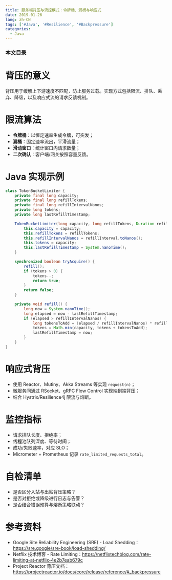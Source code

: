 ```yaml
---
title: 服务端背压与流控模式：令牌桶、漏桶与响应式
date: 2019-01-26
lang: zh-CN
tags: ['#Java', '#Resilience', '#Backpressure']
categories:
  - Java
---
```


### 本文目录
<!-- toc -->

# 背压的意义
背压用于缓解上下游速度不匹配，防止服务过载。实现方式包括限流、排队、丢弃、降级，以及响应式流的请求反馈机制。

# 限流算法
- **令牌桶**：以恒定速率生成令牌，可突发；
- **漏桶**：固定速率流出，平滑流量；
- **滑动窗口**：统计窗口内请求数量；
- **二次确认**：客户端/网关按照容量反馈。

# Java 实现示例
```java
class TokenBucketLimiter {
    private final long capacity;
    private final long refillTokens;
    private final long refillIntervalNanos;
    private long tokens;
    private long lastRefillTimestamp;

    TokenBucketLimiter(long capacity, long refillTokens, Duration refillInterval) {
        this.capacity = capacity;
        this.refillTokens = refillTokens;
        this.refillIntervalNanos = refillInterval.toNanos();
        this.tokens = capacity;
        this.lastRefillTimestamp = System.nanoTime();
    }

    synchronized boolean tryAcquire() {
        refill();
        if (tokens > 0) {
            tokens--;
            return true;
        }
        return false;
    }

    private void refill() {
        long now = System.nanoTime();
        long elapsed = now - lastRefillTimestamp;
        if (elapsed > refillIntervalNanos) {
            long tokensToAdd = (elapsed / refillIntervalNanos) * refillTokens;
            tokens = Math.min(capacity, tokens + tokensToAdd);
            lastRefillTimestamp = now;
        }
    }
}
```

# 响应式背压
- 使用 Reactor、Mutiny、Akka Streams 等实现 `request(n)`；
- 微服务间通过 RSocket、gRPC Flow Control 实现端到端背压；
- 结合 Hystrix/Resilience4j 限流与熔断。

# 监控指标
- 请求排队长度、拒绝率；
- 线程池队列深度、等待时间；
- 成功/失败速率，对应 SLO；
- Micrometer + Prometheus 记录 `rate_limited_requests_total`。

# 自检清单
- 是否区分入站与出站背压策略？
- 是否对拒绝或降级进行日志与告警？
- 是否结合错误预算与熔断策略联动？

# 参考资料
- Google Site Reliability Engineering (SRE) - Load Shedding：https://sre.google/sre-book/load-shedding/
- Netflix 技术博客 - Rate Limiting：https://netflixtechblog.com/rate-limiting-at-netflix-4e2b7eab679c
- Project Reactor 背压文档：https://projectreactor.io/docs/core/release/reference/#_backpressure
